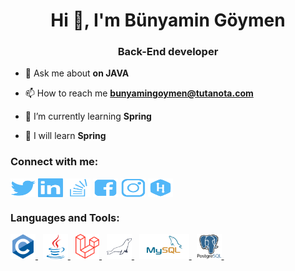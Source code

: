 <h1 align="center">Hi 👋, I'm Bünyamin Göymen</h1>
<h3 align="center">Back-End developer</h3>

- 💬 Ask me about **on JAVA**

- 📫 How to reach me **bunyamingoymen@tutanota.com**

- 🌱 I’m currently learning **Spring**
 
- 🌱 I will learn **Spring**

<h3 align="left">Connect with me:</h3>
<p align="left">
<a href="https://twitter.com/bunyamingoymen" target="_blank"><img align="center" src="img/social/blue/twitter.svg" alt="bunyamingoymen" height="30" width="40" /></a>
<a href="https://linkedin.com/in/bunyamingoymen" target="_blank"><img align="center" src="img/social/blue/linkedin.svg" alt="bunyamingoymen" height="30" width="40" /></a>
<a href="https://stackoverflow.com/users/143783277" target="_blank"><img align="center" src="img/social/blue/stackoverflow.svg" alt="143783277" height="30" width="40" /></a>
<a href="https://fb.com/bunyamingoymen" target="_blank"><img align="center" src="img/social/blue/facebook.svg" alt="bunyamingoymen" height="30" width="40" /></a>
<a href="https://instagram.com/bunyamingoymen" target="_blank"><img align="center" src="img/social/blue/instagram.svg" alt="bunyamingoymen" height="30" width="40" /></a>
<a href="https://www.hackerrank.com/bunyamingoymen" target="_blank"><img align="center" src="img/social/blue/hackerrank.svg" alt="bunyamingoymen" height="30" width="40" /></a>
</p>

<h3 align="left">Languages and Tools:</h3>
<p align="left"> 
  <a href="https://www.cprogramming.com/" target="_blank"> <img src="img/Languages/c.svg" alt="c" height="40"/> </a>
  &nbsp;
  <a href="https://www.java.com" target="_blank"> <img src="img/Languages/java.svg" alt="java" height="40"/> </a> 
  &nbsp;
  <a href="https://laravel.com/" target="_blank"> <img src="img/Languages/laravel.svg" alt="bootstrap" height="40"/> </a>
  &nbsp;
  <a href="https://mariadb.org/" target="_blank"> <img src="img/Languages/mariadb.svg" alt="mariadb" height="40"/> </a>
  &nbsp;
  <a href="https://www.mysql.com/" target="_blank"> <img src="img/Languages/mysql.svg" alt="postgresql" height="40"/> </a>
  &nbsp;
  <a href="https://www.postgresql.org" target="_blank"> <img src="img/Languages/postgresql.svg" alt="postgresql" height="40"/> </a>
  &nbsp;
  
  
  

</p>
